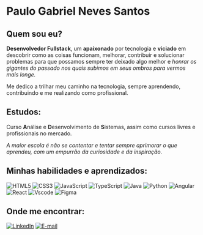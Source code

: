 # Paulo Gabriel Neves Santos

## Quem sou eu?

**Desenvolvedor Fullstack**, um **apaixonado** por tecnologia e **viciado** em descobrir como as coisas funcionam, melhorar, contribuir e solucionar problemas para que possamos sempre ter deixado algo melhor e *honrar os gigantes do passado nos quais subimos em seus ombros para vermos mais longe.* 

Me dedico a trilhar meu caminho na tecnologia, sempre aprendendo, contribuindo e me realizando como profissional. 

## Estudos:
Curso **A**nálise e **D**esenvolvimento de **S**istemas, assim como cursos livres e profissionais no mercado.

*A maior escola é não se contentar e tentar sempre aprimorar o que aprendeu, com um empurrão da curiosidade e da inspiração.*

## Minhas habilidades e aprendizados:

![HTML5](https://img.shields.io/badge/HTML5-E34F26?style=for-the-badge&logo=html5&logoColor=white)
![CSS3](https://img.shields.io/badge/CSS3-1572B6?style=for-the-badge&logo=css3&logoColor=white)
![JavaScript](https://img.shields.io/badge/JavaScript-F7DF1E?style=for-the-badge&logo=javascript&logoColor=black)
![TypeScript](https://img.shields.io/badge/TypeScript-007ACC?style=for-the-badge&logo=typescript&logoColor=white)
![Java](https://img.shields.io/badge/java-%23ED8B00.svg?style=for-the-badge&logo=openjdk&logoColor=white)
![Python](https://img.shields.io/badge/python-3670A0?style=for-the-badge&logo=python&logoColor=ffdd54)
![Angular](https://img.shields.io/badge/Angular-DD0031?style=for-the-badge&logo=angular&logoColor=white)
![React](https://img.shields.io/badge/React-20232A?style=for-the-badge&logo=react&logoColor=61DAFB)
![Vscode](https://img.shields.io/badge/Vscode-007ACC?style=for-the-badge&logo=visual-studio-code&logoColor=white)
![Figma](https://img.shields.io/badge/Figma-696969?style=for-the-badge&logo=figma&logoColor=figma)

## Onde me encontrar:

[![LinkedIn](https://img.shields.io/badge/LinkedIn-0077B5?style=for-the-badge&logo=linkedin&logoColor=white)](https://www.linkedin.com/in/paulo-gabriel-neves-santos-73b181283/)
[![E-mail](https://img.shields.io/badge/-Email-000?style=for-the-badge&logo=microsoft-outlook&logoColor=007BFF)](mailto:paulogabrielneves@hotmail.com)

